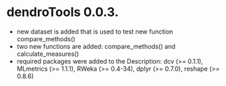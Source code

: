 # dendroTools 0.0.3.

* new dataset is added that is used to test new function compare_methods()
* two new functions are added: compare_methods() and calculate_measures()
* required packages were added to the Description: dcv (>= 0.1.1), MLmetrics (>= 1.1.1), RWeka (>= 0.4-34),
        dplyr (>= 0.7.0), reshape (>= 0.8.6)


